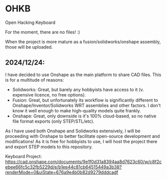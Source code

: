 # OHKB
Open Hacking Keyboard

For the moment, there are no files! :)

When the project is more mature as a fusion/solidworks/onshape assembly, those will be uploaded.

## 2024/12/24:
I have decided to use Onshape as the main platform to share CAD files. This is for a multitude of reasons:
- Solidworks: Great, but barely any hobbyists have access to it (v. expensive licence, no free options).
- Fusion: Great, but unfortunately its workflow is significantly different to Onshape/Inventor/Solidworks WRT assemblies and other factors. I don't know it well enough to make high-quality models quite frankly.
- Onshape: Great, only downside is it's 100% cloud-based, so no native file format exports (only STEP/STL/etc).

As I have used both Onshape and Solidworks extensively, I will be proceeding with Onshape to better facilitate open-source development and modifications! As it is free for hobbyists to use, I will host the project there and export STEP models to this repository.

Keyboard Project: https://cad.onshape.com/documents/9e1f0d31a8394aa8d7623c60/w/c8f2cebee66fc5c32fb5229d/e/b1ee44c81cb64515449a3b38?renderMode=0&uiState=676a9e4b0b82d9279dddcadf
